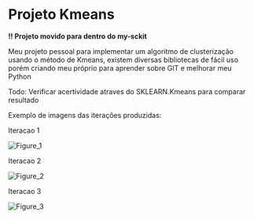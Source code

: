 # Projeto Kmeans

 **!! Projeto movido para dentro do my-sckit**

Meu projeto pessoal para implementar um algoritmo de clusterização usando o método de Kmeans,
existem diversas bibliotecas de fácil uso porém criando meu próprio para aprender sobre GIT e melhorar
meu Python

Todo: Verificar acertividade atraves do SKLEARN.Kmeans para comparar resultado 

Exemplo de imagens das iterações produzidas:

Iteracao 1

![Figure_1](https://user-images.githubusercontent.com/37700851/117362314-7ae12b00-ae91-11eb-8fb0-e4bba697871d.png)

Iteracao 2

![Figure_2](https://user-images.githubusercontent.com/37700851/117362345-83d1fc80-ae91-11eb-9ba9-22852ecaf067.png)

Iteracao 3

![Figure_3](https://user-images.githubusercontent.com/37700851/117362371-8d5b6480-ae91-11eb-9dff-e7f9ae3bdeff.png)

